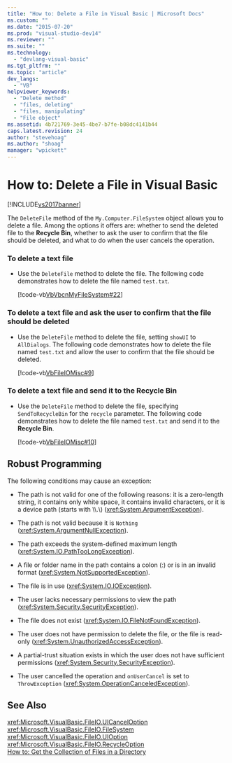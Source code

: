 ```yaml
---
title: "How to: Delete a File in Visual Basic | Microsoft Docs"
ms.custom: ""
ms.date: "2015-07-20"
ms.prod: "visual-studio-dev14"
ms.reviewer: ""
ms.suite: ""
ms.technology: 
  - "devlang-visual-basic"
ms.tgt_pltfrm: ""
ms.topic: "article"
dev_langs: 
  - "VB"
helpviewer_keywords: 
  - "Delete method"
  - "files, deleting"
  - "files, manipulating"
  - "File object"
ms.assetid: 4b721769-3e45-4be7-b7fe-b08dc4141b44
caps.latest.revision: 24
author: "stevehoag"
ms.author: "shoag"
manager: "wpickett"
---
```

# How to: Delete a File in Visual Basic
[!INCLUDE[vs2017banner](../../../../visual-basic/includes/vs2017banner.md)]

The `DeleteFile` method of the `My.Computer.FileSystem` object allows you to delete a file. Among the options it offers are: whether to send the deleted file to the **Recycle Bin**, whether to ask the user to confirm that the file should be deleted, and what to do when the user cancels the operation.  
  
### To delete a text file  
  
-   Use the `DeleteFile` method to delete the file. The following code demonstrates how to delete the file named `test.txt`.  
  
     [!code-vb[VbVbcnMyFileSystem#22](../../../../visual-basic/developing-apps/programming/drives-directories-files/codesnippet/visualbasic/how-to-delete-a-file_1.vb)]  
  
### To delete a text file and ask the user to confirm that the file should be deleted  
  
-   Use the `DeleteFile` method to delete the file, setting `showUI` to `AllDialogs`. The following code demonstrates how to delete the file named `test.txt` and allow the user to confirm that the file should be deleted.  
  
     [!code-vb[VbFileIOMisc#9](../../../../visual-basic/developing-apps/programming/drives-directories-files/codesnippet/visualbasic/how-to-delete-a-file_2.vb)]  
  
### To delete a text file and send it to the Recycle Bin  
  
-   Use the `DeleteFile` method to delete the file, specifying `SendToRecycleBin` for the `recycle` parameter. The following code demonstrates how to delete the file named `test.txt` and send it to the **Recycle Bin**.  
  
     [!code-vb[VbFileIOMisc#10](../../../../visual-basic/developing-apps/programming/drives-directories-files/codesnippet/visualbasic/how-to-delete-a-file_3.vb)]  
  
## Robust Programming  
 The following conditions may cause an exception:  
  
-   The path is not valid for one of the following reasons: it is a zero-length string, it contains only white space, it contains invalid characters, or it is a device path (starts with \\\\.\\) (<xref:System.ArgumentException>).  
  
-   The path is not valid because it is `Nothing` (<xref:System.ArgumentNullException>).  
  
-   The path exceeds the system-defined maximum length (<xref:System.IO.PathTooLongException>).  
  
-   A file or folder name in the path contains a colon (:) or is in an invalid format (<xref:System.NotSupportedException>).  
  
-   The file is in use (<xref:System.IO.IOException>).  
  
-   The user lacks necessary permissions to view the path (<xref:System.Security.SecurityException>).  
  
-   The file does not exist (<xref:System.IO.FileNotFoundException>).  
  
-   The user does not have permission to delete the file, or the file is read-only (<xref:System.UnauthorizedAccessException>).  
  
-   A partial-trust situation exists in which the user does not have sufficient permissions (<xref:System.Security.SecurityException>).  
  
-   The user cancelled the operation and `onUserCancel` is set to `ThrowException` (<xref:System.OperationCanceledException>).  
  
## See Also  
 <xref:Microsoft.VisualBasic.FileIO.UICancelOption>   
 <xref:Microsoft.VisualBasic.FileIO.FileSystem>   
 <xref:Microsoft.VisualBasic.FileIO.UIOption>   
 <xref:Microsoft.VisualBasic.FileIO.RecycleOption>   
 [How to: Get the Collection of Files in a Directory](../../../../visual-basic/developing-apps/programming/drives-directories-files/how-to-get-the-collection-of-files-in-a-directory.md)